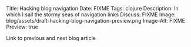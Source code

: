 Title: Hacking blog navigation
Date: FIXME
Tags: clojure
Description: In which I sail the stormy seas of navigation links
Discuss: FIXME
Image: blog/assets/draft-hacking-blog-navigation-preview.png
Image-Alt: FIXME
Preview: true

Link to previous and next blog article
